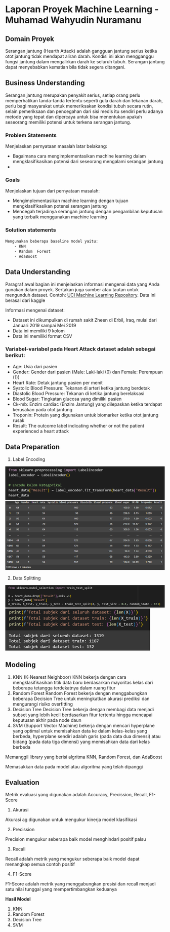 # Laporan Proyek Machine Learning - Muhamad Wahyudin Nuramanu

## Domain Proyek
Serangan jantung (Hearth Attack) adalah gangguan jantung serius ketika otot jantung tidak mendapat aliran darah. Kondisi ini akan mengganggu fungsi jantung dalam mengalirkan darah ke seluruh tubuh. Serangan jantung dapat menyebabkan kematian bila tidak segera ditangani. 


## Business Understanding

Serangan jantung merupakan penyakit serius, setiap orang perlu memperhatikan tanda-tanda tertentu seperti gula darah dan tekanan darah, perlu bagi masyarakat untuk memeriksakan kondisi tubuh secara rutin, selain pemeriksaan dan pencegahan dari sisi medis itu sendiri perlu adanya metode yang tepat dan dipercaya untuk bisa menentukan apakah seseorang memiliki potensi untuk terkena serangan jantung.


### Problem Statements

Menjelaskan pernyataan masalah latar belakang:
- Bagaimana cara mengimplementasikan machine learning dalam mengklasifikasikan potensi dari seseorang mengalami serangan jantung
- 


### Goals

Menjelaskan tujuan dari pernyataan masalah:
- Mengimplementasikan machine learning dengan tujuan mengklasifikasikan potensi serangan jantung
- Mencegah terjadinya serangan jantung dengan pengambilan keputusan yang terbaik menggunakan machine learning




### Solution statements
    Mengunakan beberapa baseline model yaitu:
        - KNN
        - Random  Forest
        - AdaBoost

## Data Understanding
Paragraf awal bagian ini menjelaskan informasi mengenai data yang Anda gunakan dalam proyek. Sertakan juga sumber atau tautan untuk mengunduh dataset. Contoh: [UCI Machine Learning Repository](https://archive.ics.uci.edu/ml/datasets/Restaurant+%26+consumer+data).
Data ini berasal dari kaggle

Informasi mengenai dataset:
- Dataset ini dikumpulkan di rumah sakit Zheen di Erbil, Iraq, mulai dari Januari 2019 sampai Mei 2019
- Data ini memiliki 9 kolom
- Data ini memiliki format CSV


### Variabel-variabel pada Heart Attack dataset adalah sebagai berikut:
- Age: Usia dari pasien
- Gender: Gender dari pasien (Male: Laki-laki (0) dan Female: Perempuan (1))
- Heart Rate: Detak jantung pasien per menit
- Systolic Blood Pressure: Tekanan di arteri ketika jantung berdetak
- Diastolic Blood Pressure: Tekanan di ketika jantung berelaksasi
- Blood Sugar: Tingkatan glucosa yang dimiliki pasien
- Ck-mb: Enzim cardiac (Enzim Jantung) yang dilepaskan ketika terdapat kerusakan pada otot jantung
- Troponin: Protein yang digunakan untuk biomarker ketika otot jantung rusak
- Result: The outcome label indicating whether or not the patient experienced a heart attack



## Data Preparation

1. Label Encoding

![alt text](https://github.com/Nuramuiop/PredictiveAnalysisDicoding/blob/main/label%20encoder.PNG "LB1")
![alt_text](https://github.com/Nuramuiop/PredictiveAnalysisDicoding/blob/main/LabelResult.PNG "LB2")

2. Data Splitting

![alt text](https://github.com/Nuramuiop/PredictiveAnalysisDicoding/blob/main/Data%20Split.PNG "DS1")
![alt_text](https://github.com/Nuramuiop/PredictiveAnalysisDicoding/blob/main/DataResult.PNG "DS2")

## Modeling
1. KNN (K-Nearest Neighboor)
KNN bekerja dengan cara mengklasifikasikan titik data baru berdasarkan mayoritas kelas dari beberapa tetangga terdekatnya dalam ruang fitur
2. Random Forest
Random Forest bekerja dengan menggabungkan beberapa Decision Tree untuk meningkatkan akurasi prediksi dan mengurangi risiko overfitting
3. Decision Tree
Decision Tree bekerja dengan membagi data menjadi subset yang lebih kecil berdasarkan fitur tertentu hingga mencapai keputusan akhir pada node daun
4. SVM (Support Vector Machine)
bekerja dengan mencari hyperplane yang optimal untuk memisahkan data ke dalam kelas-kelas yang berbeda, hyperplane sendiri adalah garis (pada data dua dimensi) atau bidang (pada data tiga dimensi) yang memisahkan data dari kelas berbeda

Memanggil library yang berisi algritma KNN, Random Forest, dan AdaBoost

Memasukkan data pada model atau algoritma yang telah dipanggi



## Evaluation
Metrik evaluasi yang digunakan adalah Accuracy, Precission, Recall, F1-Score
1. Akurasi

Akurasi ag digunakan untuk mengukur kinerja model klasifikasi

2. Precission

Precision mengukur seberapa baik model menghindari positif palsu

3. Recall

Recall adalah metrik yang mengukur seberapa baik model dapat menangkap semua contoh positif

4. F1-Score

F1-Score adalah metrik yang menggabungkan presisi dan recall menjadi satu nilai tunggal yang mempertimbangkan keduanya

**Hasil Model**
1. KNN
2. Random Forest
3. Decision Tree
4. SVM


